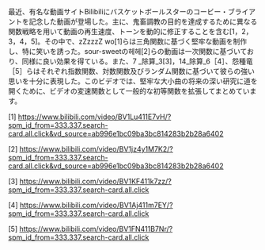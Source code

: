 最近、有名な動画サイトBilibiliにバスケットボールスターのコービー・ブライアントを記念した動画が登場した。主に、鬼畜調教の目的を達成するために異なる関数戦略を用いて動画の再生速度、トーンを動的に修正することを含む[1，2，3，4，5]。その中で、zZzzzZ wo[1]らは三角関数に基づく堅牢な動画を制作し、特に笑いを誘った。sour-sweetの헤헤[2]らの動画は一次関数に基づいており、同様に良い効果を得ている。また、7 _除算_3[3]，14_除算_6［4］、怨種竜［5］らはそれぞれ指数関数、対数関数及びランダム関数に基づいて彼らの強い思いを十分に表現した。このビデオでは、堅牢な大小曲の将来の深い研究に道を開くために、ビデオの変速関数として一般的な初等関数を拡張してまとめています。

[1] https://www.bilibili.com/video/BV1Lu411E7vH/?spm_id_from=333.337.search-card.all.click&vd_source=ab996e1bc09ba3bc814283b2b28a6402

[2] https://www.bilibili.com/video/BV1jz4y1M7K2/?spm_id_from=333.337.search-card.all.click&vd_source=ab996e1bc09ba3bc814283b2b28a6402

[3] https://www.bilibili.com/video/BV1KF411k7zz/?spm_id_from=333.337.search-card.all.click

[4] https://www.bilibili.com/video/BV1Aj411m7EY/?spm_id_from=333.337.search-card.all.click

[5] https://www.bilibili.com/video/BV1FN411B7Nr/?spm_id_from=333.337.search-card.all.click
